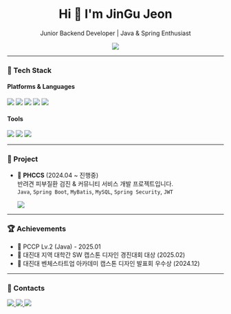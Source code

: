 <h1 align="center">Hi 👋 I'm JinGu Jeon</h1>
<p align="center">Junior Backend Developer | Java & Spring Enthusiast</p>

<p align="center">
  <a href="https://magic-lotus-bd5.notion.site/184d34b67d2880baae47eb7bc5d90c42">
    <img src="https://img.shields.io/badge/이력서(Resume)-000000?style=for-the-badge&logo=notion&logoColor=white"/>
  </a>
</p>

---

### 💪 Tech Stack

#### Platforms & Languages
<p>
  <img src="https://img.shields.io/badge/Java-007396?style=for-the-badge&logo=java&logoColor=white"/>
  <img src="https://img.shields.io/badge/Spring-6DB33F?style=for-the-badge&logo=spring&logoColor=white"/>
  <img src="https://img.shields.io/badge/MySQL-4479A1?style=for-the-badge&logo=mysql&logoColor=white"/>
  <img src="https://img.shields.io/badge/Kotlin-7F52FF?style=for-the-badge&logo=kotlin&logoColor=white"/>
  <img src="https://img.shields.io/badge/Python-3776AB?style=for-the-badge&logo=python&logoColor=white"/>
</p>

#### Tools
<p>
  <img src="https://img.shields.io/badge/Git-F05032?style=for-the-badge&logo=git&logoColor=white"/>
  <img src="https://img.shields.io/badge/Eclipse IDE-2C2255?style=for-the-badge&logo=eclipse&logoColor=white"/>
  <img src="https://img.shields.io/badge/VS Code-007ACC?style=for-the-badge&logo=visualstudiocode&logoColor=white"/>
</p>

---

### 🚀 Project

- 📅 **PHCCS** (2024.04 ~ 진행중)  
  반려견 피부질환 검진 & 커뮤니티 서비스 개발 프로젝트입니다.  
  `Java`, `Spring Boot`, `MyBatis`, `MySQL`, `Spring Security`, `JWT`

  <a href="https://github.com/buja0824/PHCCS.git">
    <img src="https://img.shields.io/badge/🔗 GitHub&nbsp;Repo-181717?style=for-the-badge&logo=github&logoColor=white"/>
  </a>
  
---

### 🏆 Achievements

- 🧾 PCCP Lv.2 (Java) - 2025.01
- 🥇 대진대 지역 대학간 SW 캡스톤 디자인 경진대회 대상 (2025.02)
- 🥈 대진대 벤체스타트업 아카데미 캡스톤 디자인 발표회 우수상 (2024.12)

---

### 📨 Contacts
<p>
  <a href="mailto:wlsrn158@gmail.com">
    <img src="https://img.shields.io/badge/Gmail-d14836?style=for-the-badge&logo=Gmail&logoColor=white"/>
  </a>
  <a href="https://velog.io/@wsrn158">
    <img src="https://img.shields.io/badge/Velog-20C997?style=for-the-badge&logo=Velog&logoColor=white"/>
  </a>
  <a href="https://github.com/jingujeon">
    <img src="https://img.shields.io/badge/GitHub-181717?style=for-the-badge&logo=github&logoColor=white"/>
  </a>
</p>
